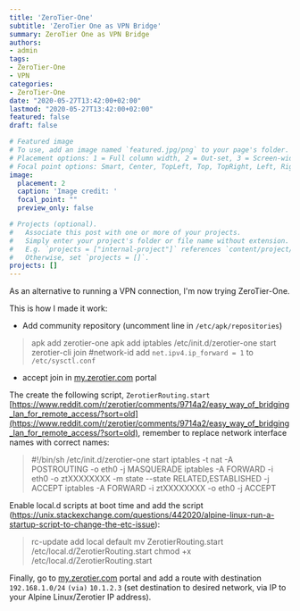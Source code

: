 ```yaml
---
title: 'ZeroTier-One'
subtitle: 'ZeroTier One as VPN Bridge'
summary: ZeroTier One as VPN Bridge
authors:
- admin
tags:
- ZeroTier-One
- VPN
categories:
- ZeroTier-One
date: "2020-05-27T13:42:00+02:00"
lastmod: "2020-05-27T13:42:00+02:00"
featured: false
draft: false

# Featured image
# To use, add an image named `featured.jpg/png` to your page's folder.
# Placement options: 1 = Full column width, 2 = Out-set, 3 = Screen-width
# Focal point options: Smart, Center, TopLeft, Top, TopRight, Left, Right, BottomLeft, Bottom, BottomRight
image:
  placement: 2
  caption: 'Image credit: '
  focal_point: ""
  preview_only: false

# Projects (optional).
#   Associate this post with one or more of your projects.
#   Simply enter your project's folder or file name without extension.
#   E.g. `projects = ["internal-project"]` references `content/project/deep-learning/index.md`.
#   Otherwise, set `projects = []`.
projects: []
---
```


As an alternative to running a VPN connection, I'm now trying ZeroTier-One.

This is how I made it work:
* Add community repository (uncomment line in `/etc/apk/repositories`)

> apk add zerotier-one
> apk add iptables
> /etc/init.d/zerotier-one start
> zerotier-cli join #network-id
> add `net.ipv4.ip_forward = 1` to `/etc/sysctl.conf`

* accept join in [my.zerotier.com](my.zerotier.com) portal

The create the following script, `ZerotierRouting.start` [https://www.reddit.com/r/zerotier/comments/9714a2/easy_way_of_bridging_lan_for_remote_access/?sort=old](https://www.reddit.com/r/zerotier/comments/9714a2/easy_way_of_bridging_lan_for_remote_access/?sort=old), remember to replace network interface names with correct names:
> #!/bin/sh
> /etc/init.d/zerotier-one start
> iptables -t nat -A POSTROUTING -o eth0 -j MASQUERADE
> iptables -A FORWARD -i eth0 -o ztXXXXXXXX -m state --state RELATED,ESTABLISHED -j ACCEPT
> iptables -A FORWARD -i ztXXXXXXXX -o eth0 -j ACCEPT

Enable local.d scripts at boot time and add the script (https://unix.stackexchange.com/questions/442020/alpine-linux-run-a-startup-script-to-change-the-etc-issue):
> rc-update add local default
> mv ZerotierRouting.start /etc/local.d/ZerotierRouting.start
> chmod +x /etc/local.d/ZerotierRouting.start

Finally, go to [my.zerotier.com](my.zerotier.com) portal and add a route with destination `192.168.1.0/24` `(via)` `10.1.2.3` (set destination to desired network, via IP to your Alpine Linux/Zerotier IP address).